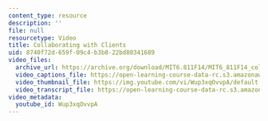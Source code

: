 ```yaml
---
content_type: resource
description: ''
file: null
resourcetype: Video
title: Collaborating with Clients
uid: 8740f72d-659f-09c4-b3b8-22bd80341689
video_files:
  archive_url: https://archive.org/download/MIT6.811F14/MIT6_811F14_collaborating_with_clients_300k.mp4
  video_captions_file: https://open-learning-course-data-rc.s3.amazonaws.com/6-811-principles-and-practice-of-assistive-technology-fall-2014/6f47d822e2765c76b1c0420124f0cb44_Wup3xqOvvpA.vtt
  video_thumbnail_file: https://img.youtube.com/vi/Wup3xqOvvpA/default.jpg
  video_transcript_file: https://open-learning-course-data-rc.s3.amazonaws.com/6-811-principles-and-practice-of-assistive-technology-fall-2014/08d6afa2ebe92c81c3ccfc1d6b5967ba_Wup3xqOvvpA.pdf
video_metadata:
  youtube_id: Wup3xqOvvpA
---
```

